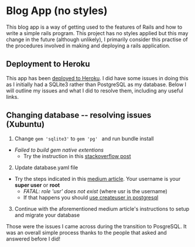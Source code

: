 # Blog App (no styles)

This blog app is a way of getting used to the features of Rails and how to write a simple rails program. This project has no styles applied but this may change in the future (although unlikely), I primarily consider this practise of the procedures involved in making and deploying a rails application.

## Deployment to Heroku
This app has been [deployed to Heroku](https://mighty-gorge-47375.herokuapp.com/). I did have some issues in doing this as I initially had a SQLite3 rather than PostgreSQL as my database. Below I will outline my issues and what I did to resolve them, including any useful links.

## Changing database -- resolving issues (Xubuntu)
1. Change ` gem 'sqlite3' ` to `gem 'pg' ` and run bundle install
  - *Failed to build gem native extentions*
    - Try the instruction in this [stackoverflow post](https://stackoverflow.com/questions/36499590/error-failed-to-build-gem-native-extension)
2. Update database.yaml file
  - Try the steps indicated in this [medium article](https://medium.com/geekculture/ruby-on-rails-switch-from-sqlite3-to-postgres-590009645c25). Your username is your **super user** or **root**
    - *FATAL: role 'usr' does not exist* (where usr is the username)
    - If that happens you should [use createuser in postgresql](https://rails.devcamp.com/trails/40/campsites/262/guides/how-to-fix-role-does-not-exist-error-linux-postgres)
3. Continue with the aforementioned medium article's instructions to setup and migrate your database

Those were the issues I came across during the transition to PosgreSQL. It was an overall simple process thanks to the people that asked and answered before I did!
  